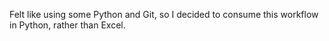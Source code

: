 Felt like using some Python and Git, so I decided to consume this workflow in Python, rather than Excel.
